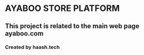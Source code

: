 # AYABOO STORE PLATFORM

## This project is related to the main web page ayaboo.com

### Created by haash.tech